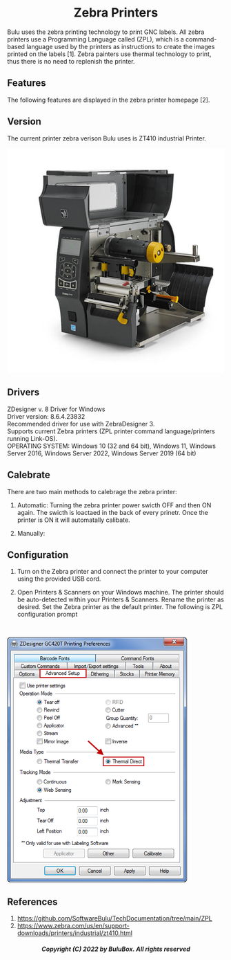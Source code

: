
<h1 align="center"> Zebra Printers</h1>
 
Bulu uses the zebra printing technology to print GNC labels. All zebra printers use a Programming Language called (ZPL), which is a command-based language used by the printers as instructions to create the images printed on the labels [1]. Zebra painters use thermal technology to print, thus there is no need to replenish the printer.
 
## Features 
The following features are displayed in the zebra printer homepage [2].

## Version

The current printer zebra verison Bulu uses is ZT410 industrial Printer.

![](ZT410_Industrial_Printer.png)
## Drivers

ZDesigner v. 8 Driver for Windows<br>
Driver version: 8.6.4.23832<br>
Recommended driver for use with ZebraDesigner 3.<br>
Supports current Zebra printers (ZPL printer command language/printers running Link-OS).<br>
OPERATING SYSTEM: Windows 10 (32 and 64 bit), Windows 11, Windows Server 2016, Windows Server 2022, Windows Server 2019 (64 bit)

## Calebrate
 There are two main methods to calebrage the zebra printer:
 
1. Automatic: Turning the zebra printer power swicth OFF and then ON again. The swicth is loactaed in the back of every prinetr. Once the printer is ON it will automatally calibate.

2. Manually:
 
## Configuration
1. Turn on the Zebra printer and connect the printer to your computer using the provided USB cord.<br>

2. Open Printers & Scanners on your Windows machine. The printer should be auto-detected within your Printers & Scanners. Rename the printer as desired. Set the Zebra printer as the default printer. The following is ZPL configuration prompt 
<br>

![](Calibration.png)

## References
 
1. https://github.com/SoftwareBulu/TechDocumentation/tree/main/ZPL
2. https://www.zebra.com/us/en/support-downloads/printers/industrial/zt410.html

<h5 align="center"> Copyright (C) 2022 by BuluBox. All rights reserved</h5>
